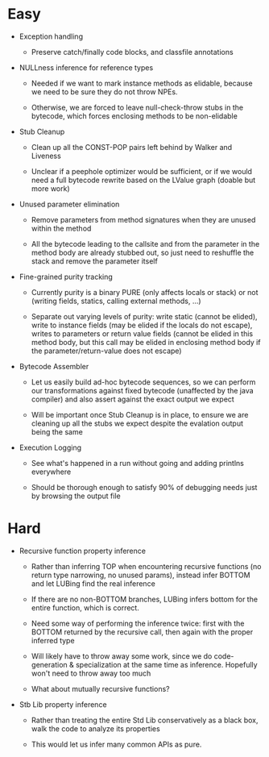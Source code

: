 # Easy

- Exception handling

    - Preserve catch/finally code blocks, and classfile annotations

- NULLness inference for reference types
    - Needed if we want to mark instance methods as elidable, because we need to
      be sure they do not throw NPEs.

    - Otherwise, we are forced to leave null-check-throw stubs in the bytecode,
      which forces enclosing methods to be non-elidable

- Stub Cleanup
    - Clean up all the CONST-POP pairs left behind by Walker and Liveness

    - Unclear if a peephole optimizer would be sufficient, or if we would need
      a full bytecode rewrite based on the LValue graph (doable but more work)

- Unused parameter elimination
    - Remove parameters from method signatures when they are unused within the
      method

    - All the bytecode leading to the callsite and from the parameter in the
      method body are already stubbed out, so just need to reshuffle the stack
      and remove the parameter itself

- Fine-grained purity tracking
    - Currently purity is a binary PURE (only affects locals or stack) or not
      (writing fields, statics, calling external methods, ...)

    - Separate out varying levels of purity: write static (cannot be elided),
      write to instance fields (may be elided if the locals do not escape),
      writes to parameters or return value fields (cannot be elided in this
      method body, but this call may be elided in enclosing method body if the
      parameter/return-value does not escape)

- Bytecode Assembler
    - Let us easily build ad-hoc bytecode sequences, so we can perform our
      transformations against fixed bytecode (unaffected by the java compiler)
      and also assert against the exact output we expect

    - Will be important once Stub Cleanup is in place, to ensure we are cleaning
      up all the stubs we expect despite the evalation output being the same

- Execution Logging
    - See what's happened in a run without going and adding printlns everywhere

    - Should be thorough enough to satisfy 90% of debugging needs just by
      browsing the output file

# Hard

- Recursive function property inference
    - Rather than inferring TOP when encountering recursive functions (no
      return type narrowing, no unused params), instead infer BOTTOM and let
      LUBing find the real inference

    - If there are no non-BOTTOM branches, LUBing infers bottom for the entire
      function, which is correct.

    - Need some way of performing the inference twice: first with the BOTTOM
      returned by the recursive call, then again with the proper inferred type

    - Will likely have to throw away some work, since we do code-generation &
      specialization at the same time as inference. Hopefully won't need to
      throw away too much

    - What about mutually recursive functions?

- Stb Lib property inference
    - Rather than treating the entire Std Lib conservatively as a black box,
      walk the code to analyze its properties

    - This would let us infer many common APIs as pure.